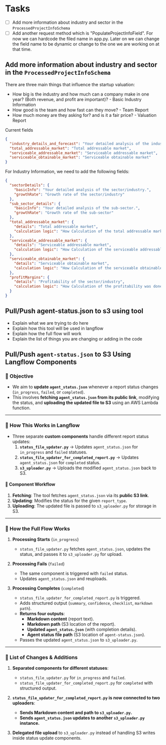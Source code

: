 # Tasks

- [ ] Add more information about industry and sector in the `ProcessedProjectInfoSchema`
- [ ] Add another request method which is "PopulateProjectInfoField". For now we can hardcode the filed name in app.py. Later on we can change the field name to be dynamic or change
      to the one we are working on at that time.

## Add more information about industry and sector in the `ProcessedProjectInfoSchema`

There are three main things that influence the startup valuation:

- How big is the industry and how much can a company make in one year? (Both revenue, and profit are important)? - Basic Industry Information
- How good is the team and how fast can they move? - Team Report
- How much money are they asking for? and is it a fair price? - Valuation Report

Current fields

```json
{
  "industry_details_and_forecast": "Your detailed analysis of the industry and forecasts for the project. Make sure it is as per the guidelines provided.",
  "total_addressable_market": "Total addressable market",
  "serviceable_addressable_market": "Serviceable addressable market",
  "serviceable_obtainable_market": "Serviceable obtainable market"
}
```

For Industry Information, we need to add the following fields:

```json
{
  "sectorDetails": {
    "basicInfo": "Your detailed analysis of the sector/industry.",
    "growthRate": "Growth rate of the sector/industry"
  },
  "sub_sector_details": {
    "basicInfo": "Your detailed analysis of the sub-sector.",
    "growthRate": "Growth rate of the sub-sector"
  },
  "total_addressable_market": {
    "details": "Total addressable market",
    "calculation logic": "How Calculation of the total addressable market was done"
  },
  "serviceable_addressable_market": {
    "details": "Serviceable addressable market",
    "calculation logic": "How Calculation of the serviceable addressable market was done"
  },
  "serviceable_obtainable_market": {
    "details": "Serviceable obtainable market",
    "calculation logic": "How Calculation of the serviceable obtainable market was done"
  },
  "profitMargins": {
    "details": "Profitability of the sector/industry",
    "calculation logic": "How Calculation of the profitability was done"
  }
}
```

## Pull/Push agent-status.json to s3 using tool

- Explain what we are trying to do here
- Explain how this tool will be used in langflow
- Explain how the full flow will work
- Explain the list of things you are changing or adding in the code

## **Pull/Push `agent-status.json` to S3 Using Langflow Components**

### **🔹 Objective**

- We aim to **update `agent_status.json`** whenever a report status changes (`in_progress`, `failed`, or `completed`).
- This involves **fetching `agent_status.json` from its public link**, modifying the status, and **uploading the updated file to S3** using an AWS Lambda function.

---

### **🔹 How This Works in Langflow**

- Three separate **custom components** handle different report status updates:
  1. **`status_file_updater.py`** → Updates `agent_status.json` for `in_progress` and `failed` statuses.
  2. **`status_file_updater_for_completed_report.py`** → Updates `agent_status.json` for `completed` status.
  3. **`s3_uploader.py`** → Uploads the modified `agent_status.json` back to S3.

#### **📌 Component Workflow**

1. **Fetching**: The tool fetches `agent_status.json` via its **public S3 link**.
2. **Updating**: Modifies the status for the given `report_type`.
3. **Uploading**: The updated file is passed to `s3_uploader.py` for storage in S3.

---

### **🔹 How the Full Flow Works**

1. **Processing Starts** (`in_progress`)

   - `status_file_updater.py` fetches `agent_status.json`, updates the status, and passes it to `s3_uploader.py` for upload.

2. **Processing Fails** (`failed`)

   - The same component is triggered with `failed` status.
   - Updates `agent_status.json` and reuploads.

3. **Processing Completes** (`completed`)
   - `status_file_updater_for_completed_report.py` is triggered.
   - Adds structured output (`summary`, `confidence`, `checklist`, `markdown path`).
   - **Returns four outputs**:
     - **Markdown content** (report text).
     - **Markdown path** (S3 location of the report).
     - **Updated `agent_status.json`** (with completion details).
     - **Agent status file path** (S3 location of `agent-status.json`).
   - Passes the updated `agent_status.json` to `s3_uploader.py`.

---

### **🔹 List of Changes & Additions**

1. **Separated components for different statuses**:

   - `status_file_updater.py` for `in_progress` and `failed`.
   - `status_file_updater_for_completed_report.py` for `completed` with structured output.

2. **`status_file_updater_for_completed_report.py` is now connected to two uploaders**:

   - **Sends Markdown content and path to `s3_uploader.py`.**
   - **Sends `agent_status.json` updates to another `s3_uploader.py` instance.**

3. **Delegated file upload** to `s3_uploader.py` instead of handling S3 writes inside status update components.
